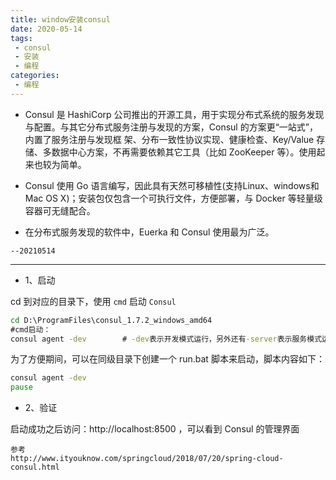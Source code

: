 ```yaml
---
title: window安装consul
date: 2020-05-14
tags:
 - consul
 - 安装
 - 编程
categories:
 - 编程
---
```



- Consul 是 HashiCorp 公司推出的开源工具，用于实现分布式系统的服务发现与配置。与其它分布式服务注册与发现的方案，Consul 的方案更“一站式”，内置了服务注册与发现框 架、分布一致性协议实现、健康检查、Key/Value 存储、多数据中心方案，不再需要依赖其它工具（比如 ZooKeeper 等）。使用起来也较为简单。

- Consul 使用 Go 语言编写，因此具有天然可移植性(支持Linux、windows和Mac OS X)；安装包仅包含一个可执行文件，方便部署，与 Docker 等轻量级容器可无缝配合。

- 在分布式服务发现的软件中，Euerka 和 Consul 使用最为广泛。


`--20210514`

---

- 1、启动

cd 到对应的目录下，使用 `cmd` 启动 `Consul`

```cmd
cd D:\ProgramFiles\consul_1.7.2_windows_amd64
#cmd启动：
consul agent -dev        # -dev表示开发模式运行，另外还有-server表示服务模式运行
```

为了方便期间，可以在同级目录下创建一个 run.bat 脚本来启动，脚本内容如下：

```bat
consul agent -dev
pause
```

- 2、验证

启动成功之后访问：http://localhost:8500 ，可以看到 Consul 的管理界面


```
参考 
http://www.ityouknow.com/springcloud/2018/07/20/spring-cloud-consul.html

```

